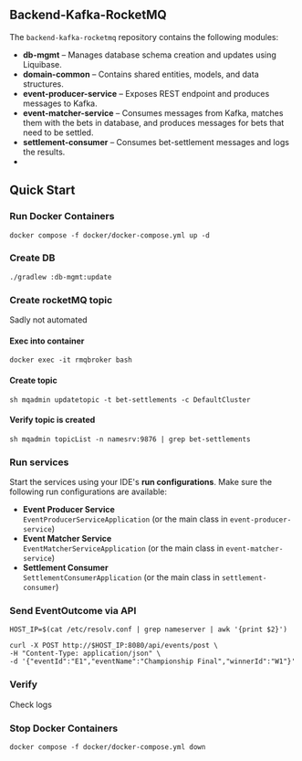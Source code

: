 ## Backend-Kafka-RocketMQ
The `backend-kafka-rocketmq` repository contains the following modules:

- **db-mgmt** – Manages database schema creation and updates using Liquibase.
- **domain-common** – Contains shared entities, models, and data structures.
- **event-producer-service** – Exposes REST endpoint and produces messages to Kafka.
- **event-matcher-service** – Consumes messages from Kafka, matches them with the bets in database, and produces messages for bets that need to be settled.
- **settlement-consumer** – Consumes bet-settlement messages and logs the results.
- 
## Quick Start
### Run Docker Containers
```
docker compose -f docker/docker-compose.yml up -d
```
### Create DB
```
./gradlew :db-mgmt:update
```
### Create rocketMQ topic
Sadly not automated
#### Exec into container
```
docker exec -it rmqbroker bash
```
#### Create topic
```
sh mqadmin updatetopic -t bet-settlements -c DefaultCluster
```
#### Verify topic is created
```
sh mqadmin topicList -n namesrv:9876 | grep bet-settlements
```

### Run services
Start the services using your IDE's **run configurations**. Make sure the following run configurations are available:
- **Event Producer Service**  
  `EventProducerServiceApplication` (or the main class in `event-producer-service`)
- **Event Matcher Service**  
  `EventMatcherServiceApplication` (or the main class in `event-matcher-service`)
- **Settlement Consumer**  
  `SettlementConsumerApplication` (or the main class in `settlement-consumer`)

### Send EventOutcome via API
```
HOST_IP=$(cat /etc/resolv.conf | grep nameserver | awk '{print $2}')
```
```
curl -X POST http://$HOST_IP:8080/api/events/post \
-H "Content-Type: application/json" \
-d '{"eventId":"E1","eventName":"Championship Final","winnerId":"W1"}'
```

### Verify
Check logs

### Stop Docker Containers
```
docker compose -f docker/docker-compose.yml down
```
